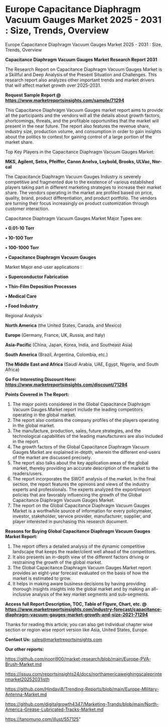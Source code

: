 # Europe Capacitance Diaphragm Vacuum Gauges Market 2025 - 2031 : Size, Trends, Overview
Europe Capacitance Diaphragm Vacuum Gauges Market 2025 - 2031 : Size, Trends, Overview

<strong>Capacitance Diaphragm Vacuum Gauges Market Research Report 2031</strong>

The Research Report on Capacitance Diaphragm Vacuum Gauges Market is a Skillful and Deep Analysis of the Present Situation and Challenges. This research report also analyzes other important trends and market drivers that will affect market growth over 2025-2031.

<strong>Request Sample Report @ <a href=https://www.marketreportsinsights.com/sample/71294>https://www.marketreportsinsights.com/sample/71294</a></strong>

This Capacitance Diaphragm Vacuum Gauges market report aims to provide all the participants and the vendors will all the details about growth factors, shortcomings, threats, and the profitable opportunities that the market will present in the near future. The report also features the revenue share, industry size, production volume, and consumption in order to gain insights about the politics to contest for gaining control of a large portion of the market share.

Top Key Players in the Capacitance Diaphragm Vacuum Gauges Market:

<strong>MKS, Agilent, Setra, Pfeiffer, Canon Anelva, Leybold, Brooks, ULVac, Nor-cal</strong>

The Capacitance Diaphragm Vacuum Gauges Industry is severely competitive and fragmented due to the existence of various established players taking part in different marketing strategies to increase their market share. The vendors operating in the market are profiled based on price, quality, brand, product differentiation, and product portfolio. The vendors are turning their focus increasingly on product customization through customer interaction.

Capacitance Diaphragm Vacuum Gauges Market Major Types are:

<strong>• 0.01-10 Torr

• 10-100 Torr

• 100-1000 Torr

• Capacitance Diaphragm Vacuum Gauges</strong>

Market Major end-user applications :

<strong>• Superconductor Fabrication

• Thin-Film Deposition Processes

• Medical Care

• Food Industry</strong>

Regional Analysis

</u><strong><b>North America</b></strong> (the United States, Canada, and Mexico)

<strong><b>Europe </b></strong>(Germany, France, UK, Russia, and Italy)

<strong><b>Asia-Pacific</b></strong> (China, Japan, Korea, India, and Southeast Asia)

<strong><b>South America</b></strong> (Brazil, Argentina, Colombia, etc.)

<strong><b>The Middle East and Africa</b></strong> (Saudi Arabia, UAE, Egypt, Nigeria, and South Africa)

<strong>Go For Interesting Discount Here: <a href=https://www.marketreportsinsights.com/discount/71294>https://www.marketreportsinsights.com/discount/71294</a></strong>

<strong>Points Covered in The Report:</strong>
<ol>
  <li>The major points considered in the Global Capacitance Diaphragm Vacuum Gauges Market report include the leading competitors operating in the global market.</li>
  <li>The report also contains the company profiles of the players operating in the global market.</li>
  <li>The manufacture, production, sales, future strategies, and the technological capabilities of the leading manufacturers are also included in the report.</li>
  <li>The growth factors of the Global Capacitance Diaphragm Vacuum Gauges Market are explained in-depth, wherein the different end-users of the market are discussed precisely.</li>
  <li>The report also talks about the key application areas of the global market, thereby providing an accurate description of the market to the readers/users.</li>
  <li>The report incorporates the SWOT analysis of the market. In the final section, the report features the opinions and views of the industry experts and professionals. The experts analyzed the export/import policies that are favorably influencing the growth of the Global Capacitance Diaphragm Vacuum Gauges Market.</li>
  <li>The report on the Global Capacitance Diaphragm Vacuum Gauges Market is a worthwhile source of information for every policymaker, investor, stakeholder, service provider, manufacturer, supplier, and player interested in purchasing this research document.</li>
</ol>
<strong>Reasons for Buying Global Capacitance Diaphragm Vacuum Gauges Market Report:</strong>

<ol>
  <li>The report offers a detailed analysis of the dynamic competitive landscape that keeps the reader/client well ahead of the competitors.</li>
  <li>It also presents an in-depth view of the different factors driving or restraining the growth of the global market.</li>
  <li>The Global Capacitance Diaphragm Vacuum Gauges Market report provides an eight-year forecast evaluated on the basis of how the market is estimated to grow.</li>
  <li>It helps in making aware business decisions by having providing thorough insights insights into the global market and by making an all-inclusive analysis of the key market segments and sub-segments.</li>
</ol>
<strong>Access full Report Description, TOC, Table of Figure, Chart, etc. @ <a href=https://www.marketreportsinsights.com/industry-forecast/capacitance-diaphragm-vacuum-gauges-market-growth-and-size-2021-71294>https://www.marketreportsinsights.com/industry-forecast/capacitance-diaphragm-vacuum-gauges-market-growth-and-size-2021-71294</a></strong>


Thanks for reading this article; you can also get individual chapter wise section or region wise report version like Asia, United States, Europe.

<strong>Contact Us:</strong>
sales@marketreportsinsights.com

<strong>Our other reports:</strong>

<a href=https://github.com/noori900/market-research/blob/main/Europe-PVA-Brush-Market.md>https://github.com/noori900/market-research/blob/main/Europe-PVA-Brush-Market.md</a>

<a href=https://issuu.com/reportsinsights24/docs/northamericaweighingscaleprintermarket20252031isth>https://issuu.com/reportsinsights24/docs/northamericaweighingscaleprintermarket20252031isth</a>

<a href=https://github.com/Hindavi8/Trending-Reports/blob/main/Europe-Military-Antenna-Market.md>https://github.com/Hindavi8/Trending-Reports/blob/main/Europe-Military-Antenna-Market.md</a>

<a href=https://github.com/digitalgrowth4347/Marketing-Trands/blob/main/North-America-Grease-Lubricated-Tracks-Market.md>https://github.com/digitalgrowth4347/Marketing-Trands/blob/main/North-America-Grease-Lubricated-Tracks-Market.md</a>

<a href=https://tanomuno.com/illust/557125>https://tanomuno.com/illust/557125</a>"
